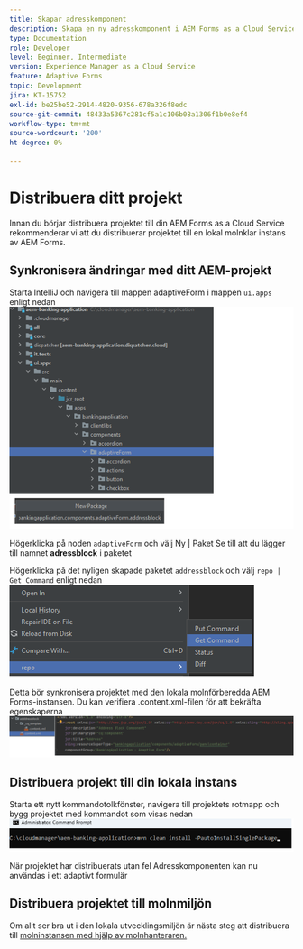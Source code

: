 ```yaml
---
title: Skapar adresskomponent
description: Skapa en ny adresskomponent i AEM Forms as a Cloud Service
type: Documentation
role: Developer
level: Beginner, Intermediate
version: Experience Manager as a Cloud Service
feature: Adaptive Forms
topic: Development
jira: KT-15752
exl-id: be25be52-2914-4820-9356-678a326f8edc
source-git-commit: 48433a5367c281cf5a1c106b08a1306f1b0e8ef4
workflow-type: tm+mt
source-wordcount: '200'
ht-degree: 0%

---
```


# Distribuera ditt projekt

Innan du börjar distribuera projektet till din AEM Forms as a Cloud Service rekommenderar vi att du distribuerar projektet till en lokal molnklar instans av AEM Forms.

## Synkronisera ändringar med ditt AEM-projekt

Starta IntelliJ och navigera till mappen adaptiveForm i mappen ``ui.apps`` enligt nedan
![ Intellij ](assets/intellij.png)

Högerklicka på noden ``adaptiveForm`` och välj Ny | Paket
Se till att du lägger till namnet **adressblock** i paketet

Högerklicka på det nyligen skapade paketet ``addressblock`` och välj ``repo | Get Command`` enligt nedan
![repo-sync](assets/sync-repo.png)

Detta bör synkronisera projektet med den lokala molnförberedda AEM Forms-instansen. Du kan verifiera .content.xml-filen för att bekräfta egenskaperna
![efter-synkronisering](assets/after-sync.png)

## Distribuera projekt till din lokala instans

Starta ett nytt kommandotolkfönster, navigera till projektets rotmapp och bygg projektet med kommandot som visas nedan
![distribuera](assets/build-project.png)

När projektet har distribuerats utan fel
Adresskomponenten kan nu användas i ett adaptivt formulär

## Distribuera projektet till molnmiljön

Om allt ser bra ut i den lokala utvecklingsmiljön är nästa steg att distribuera till [molninstansen med hjälp av molnhanteraren.](https://experienceleague.adobe.com/sv/docs/experience-manager-learn/cloud-service/forms/developing-for-cloud-service/push-project-to-cloud-manager-git)
